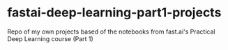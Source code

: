 # fastai-deep-learning-part1-projects
Repo of my own projects based of the notebooks from fast.ai's Practical Deep Learning course (Part 1)
